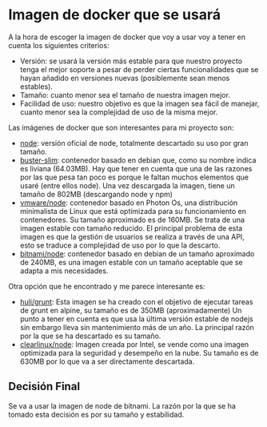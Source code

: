 # Imagen de docker que se usará
A la hora de escoger la imagen de docker que voy a usar voy a tener en cuenta los siguientes criterios:
* Versión: se usará la versión más estable para que nuestro proyecto tenga el mejor soporte a pesar de perder ciertas funcionalidades que se hayan añadido en versiones nuevas (posiblemente sean menos estables).
* Tamaño: cuanto menor sea el tamaño de nuestra imagen mejor.
* Facilidad de uso: nuestro objetivo es que la imagen sea fácil de manejar, cuanto menor sea la complejidad de uso de la misma mejor.

Las imágenes de docker que son interesantes para mi proyecto son:
* [node](https://hub.docker.com/_/node): versión oficial de node, totalmente descartado su uso por gran tamaño.
* [buster-slim](https://hub.docker.com/r/linuxcontainers/buster-slim): contenedor basado en debian que, como su nombre indica es liviana (64.03MB). Hay que tener en cuenta que una de las razones por las que pesa tan poco es porque le faltan muchos elementos que usaré (entre ellos node). Una vez descargada la imagen, tiene un tamaño de 802MB (descargando node y npm)
* [vmware/node](https://hub.docker.com/r/vmware/node): contenedor basado en Photon Os, una distribución minimalista de Linux que está optimizada para su funcionamiento en contenedores. Su tamaño aproximado es de 160MB. Se trata de una imagen estable con tamaño reducido. El principal problema de esta imagen es que la gestión de usuarios se realiza a través de una API, esto se traduce a complejidad de uso por lo que la descarto. 
* [bitnami/node](https://hub.docker.com/r/bitnami/node): contenedor basado en debian de un tamaño aproximado de 240MB, es una imagen estable con un tamaño aceptable que se adapta a mis necesidades.

Otra opción que he encontrado y me parece interesante es:
* [huli/grunt](https://hub.docker.com/r/huli/grunt/#!): Esta imagen se ha creado con el objetivo de ejecutar tareas de grunt en alpine, su tamaño es de 350MB (aproximadamente) Un punto a tener en cuenta es que usa la última versión estable de nodejs sin embargo lleva sin mantenimiento más de un año. La principal razón por la que se ha descartado es su tamaño.
* [clearlinux/node](https://hub.docker.com/r/clearlinux/node): Imagen creada por Intel, se vende como una imagen optimizada para la seguridad y desempeño en la nube. Su tamaño es de 630MB por lo que va a ser directamente descartada.



## Decisión Final
Se va a usar la imagen de node de bitnami. La razón por la que se ha tomado esta decisión es por su tamaño y estabilidad.

